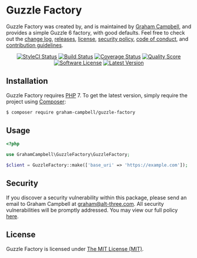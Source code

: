 Guzzle Factory
==================

Guzzle Factory was created by, and is maintained by [Graham Campbell](https://github.com/GrahamCampbell), and provides a simple Guzzle 6 factory, with good defaults. Feel free to check out the [change log](CHANGELOG.md), [releases](https://github.com/GrahamCampbell/Guzzle-Factory/releases), [license](LICENSE), [security policy](.github/SECURITY.md), [code of conduct](.github/CODE_OF_CONDUCT.md), and [contribution guidelines](.github/CONTRIBUTING.md).

<p align="center">
<a href="https://styleci.io/repos/88412277"><img src="https://styleci.io/repos/88412277/shield" alt="StyleCI Status"></img></a>
<a href="https://travis-ci.org/GrahamCampbell/Guzzle-Factory"><img src="https://img.shields.io/travis/GrahamCampbell/Guzzle-Factory/master.svg?style=flat-square" alt="Build Status"></img></a>
<a href="https://scrutinizer-ci.com/g/GrahamCampbell/Guzzle-Factory/code-structure"><img src="https://img.shields.io/scrutinizer/coverage/g/GrahamCampbell/Guzzle-Factory.svg?style=flat-square" alt="Coverage Status"></img></a>
<a href="https://scrutinizer-ci.com/g/GrahamCampbell/Guzzle-Factory"><img src="https://img.shields.io/scrutinizer/g/GrahamCampbell/Guzzle-Factory.svg?style=flat-square" alt="Quality Score"></img></a>
<a href="LICENSE"><img src="https://img.shields.io/badge/license-MIT-brightgreen.svg?style=flat-square" alt="Software License"></img></a>
<a href="https://github.com/GrahamCampbell/Guzzle-Factory/releases"><img src="https://img.shields.io/github/release/GrahamCampbell/Guzzle-Factory.svg?style=flat-square" alt="Latest Version"></img></a>
</p>


## Installation

Guzzle Factory requires [PHP](https://php.net) 7. To get the latest version, simply require the project using [Composer](https://getcomposer.org):

```bash
$ composer require graham-campbell/guzzle-factory
```


## Usage

```php
<?php

use GrahamCampbell\GuzzleFactory\GuzzleFactory;

$client = GuzzleFactory::make(['base_uri' => 'https://example.com']);
```


## Security

If you discover a security vulnerability within this package, please send an email to Graham Campbell at graham@alt-three.com. All security vulnerabilities will be promptly addressed. You may view our full policy [here](.github/SECURITY.md).


## License

Guzzle Factory is licensed under [The MIT License (MIT)](LICENSE).
